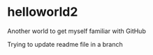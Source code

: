 # helloworld2
Another world to get myself familiar with GitHub

Trying to update readme file in a branch
